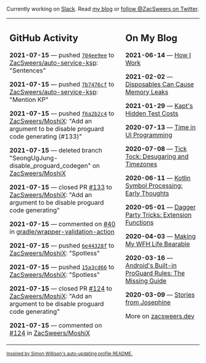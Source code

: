 Currently working on [Slack](https://slack.com/). Read [my blog](https://zacsweers.dev/) or [follow @ZacSweers on Twitter](https://twitter.com/ZacSweers).

<table><tr><td valign="top" width="60%">

## GitHub Activity
<!-- githubActivity starts -->
**2021-07-15** — pushed [`704ee9ee`](https://github.com/ZacSweers/auto-service-ksp/commit/704ee9eee366c38145b611c087f5a16b89b5a210) to [ZacSweers/auto-service-ksp](https://api.github.com/repos/ZacSweers/auto-service-ksp): "Sentences"

**2021-07-15** — pushed [`7b7476cf`](https://github.com/ZacSweers/auto-service-ksp/commit/7b7476cf672873b66496c4f02450772ec3e85571) to [ZacSweers/auto-service-ksp](https://api.github.com/repos/ZacSweers/auto-service-ksp): "Mention KP"

**2021-07-15** — pushed [`f6a2b2c4`](https://github.com/ZacSweers/MoshiX/commit/f6a2b2c464abb07df98631baf7a0fa1c3a3676a6) to [ZacSweers/MoshiX](https://api.github.com/repos/ZacSweers/MoshiX): "Add an argument to be disable proguard code generating (#133)"

**2021-07-15** — deleted branch "SeongUgJung-disable_proguard_codegen" on [ZacSweers/MoshiX](https://api.github.com/repos/ZacSweers/MoshiX)

**2021-07-15** — closed PR [#133](https://api.github.com/repos/ZacSweers/MoshiX/pulls/133) to [ZacSweers/MoshiX](https://api.github.com/repos/ZacSweers/MoshiX): "Add an argument to be disable proguard code generating"

**2021-07-15** — commented on [#40](https://github.com/gradle/wrapper-validation-action/issues/40#issuecomment-881129016) in [gradle/wrapper-validation-action](https://api.github.com/repos/gradle/wrapper-validation-action)

**2021-07-15** — pushed [`6e44328f`](https://github.com/ZacSweers/MoshiX/commit/6e44328fcac07413ebba4b975896dad78c5d3bbf) to [ZacSweers/MoshiX](https://api.github.com/repos/ZacSweers/MoshiX): "Spotless"

**2021-07-15** — pushed [`15a3cd66`](https://github.com/ZacSweers/MoshiX/commit/15a3cd66f348e3c56fbb9bb2a08122db66bfa201) to [ZacSweers/MoshiX](https://api.github.com/repos/ZacSweers/MoshiX): "Spotless"

**2021-07-15** — closed PR [#124](https://api.github.com/repos/ZacSweers/MoshiX/pulls/124) to [ZacSweers/MoshiX](https://api.github.com/repos/ZacSweers/MoshiX): "Add an argument to be disable proguard code generating"

**2021-07-15** — commented on [#124](https://github.com/ZacSweers/MoshiX/pull/124#issuecomment-881127403) in [ZacSweers/MoshiX](https://api.github.com/repos/ZacSweers/MoshiX)
<!-- githubActivity ends -->
</td><td valign="top" width="40%">

## On My Blog
<!-- blog starts -->
**2021-06-14** — [How I Work](https://www.zacsweers.dev/how-i-work/)

**2021-02-02** — [Disposables Can Cause Memory Leaks](https://www.zacsweers.dev/disposables-can-cause-memory-leaks/)

**2021-01-29** — [Kapt's Hidden Test Costs](https://www.zacsweers.dev/kapts-hidden-test-costs/)

**2020-07-13** — [Time in UI Programming](https://www.zacsweers.dev/time-in-ui/)

**2020-07-08** — [Tick Tock: Desugaring and Timezones](https://www.zacsweers.dev/ticktock-desugaring-timezones/)

**2020-06-11** — [Kotlin Symbol Processing: Early Thoughts](https://www.zacsweers.dev/kotlin-symbol-processor-early-thoughts/)

**2020-05-01** — [Dagger Party Tricks: Extension Functions](https://www.zacsweers.dev/dagger-party-tricks-extension-functions/)

**2020-04-03** — [Making My WFH Life Bearable](https://www.zacsweers.dev/making-wfh-life-bearable/)

**2020-03-16** — [Android's Built-in ProGuard Rules: The Missing Guide](https://www.zacsweers.dev/android-proguard-rules/)

**2020-03-09** — [Stories from Josephine](https://www.zacsweers.dev/stories-from-josephine/)
<!-- blog ends -->
More on [zacsweers.dev](https://zacsweers.dev/)
</td></tr></table>

<sub><a href="https://simonwillison.net/2020/Jul/10/self-updating-profile-readme/">Inspired by Simon Willison's auto-updating profile README.</a></sub>
